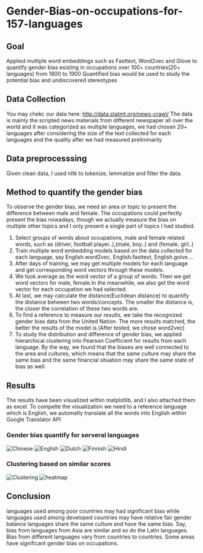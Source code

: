 # Gender-Bias-on-occupations-for-157-languages
## Goal
Applied multiple word embeddings such as Fasttext, Word2vec and Glove to quantify gender bias existing in occupations over 100+ countries(20+ languages) from 1800 to 1900
Quantified bias would be used to study the potential bias and undiscovered stereotypes
## Data Collection
You may chekc our data here: http://data.statmt.org/news-crawl/
The data is mainly the scripted news materials from different newspaper all over the world and it was categorized as multiple languages, we had chosen 20+ languages after considering the size of the text collected for each languages and the quality after we had measured preliminarily
## Data preprocesssing
Given clean data, I used nltk to tokenize, lemmatize and filter the data.
## Method to quantify the gender bias
To observe the gender bias, we need an area or topic to present the difference between male and female. The occupations could perfectly present the bias nowadays, though we actually measure the bias on multiple other topics and I only present a single part of topics I had studied.
1. Select groups of words about occupations, male and female related words, such as (driver, football player..),(male, boy..) and (female, girl..)
2. Train multiple word embedding models based on the data collected for each language, say English.word2vec, English.fasttext, English.golve....
3. After days of training, we may get multiple models for each language and get corresponding word vectors through these models.
4. We took average as the word vector of a group of words. Then we get word vectors for male, female.In the meanwhile, we also get the word vector for each occupation we had selected.
5. At last, we may calculate the distance(Euclidean distance) to quantify the distance between two words/concepts. The smaller the distance is, the closer the correlation of these two words are.
6. To find a reference to measure our results, we take the recognized gender bias data from the United Nation. The more results matched, the better the results of the model is.(After tested, we chose word2vec)
7. To study the distribution and difference of gender bias, we applied hierarchical clustering into Pearson Coefficient for results from each language. By the way, we found that the biases are well connected to the area and cultures, which means that the same culture may share the same bias and the same financial situation may share the same state of bias as well.

## Results
The results have been visualized within matplotlib, and I also attached them as excel.
To compelte the visualization we need to a reference language which is English, we automatly translate all the words into English within Google Translator API
### Gender bias quantify for serveral languages
![Chinese](https://github.com/Azure-Whale/NLP-for-quantifying-Gender-Bias-on-occupations-for-20-languages/blob/master/Results/Chinese.png)
![English](https://github.com/Azure-Whale/NLP-for-quantifying-Gender-Bias-on-occupations-for-20-languages/blob/master/Results/English.png)
![Dutch](https://github.com/Azure-Whale/NLP-for-quantifying-Gender-Bias-on-occupations-for-20-languages/blob/master/Results/Dutch.png)
![Finnish](https://github.com/Azure-Whale/NLP-for-quantifying-Gender-Bias-on-occupations-for-20-languages/blob/master/Results/Finnish.png)
![Hindi](https://github.com/Azure-Whale/NLP-for-quantifying-Gender-Bias-on-occupations-for-20-languages/blob/master/Results/Hindi.png)
### Clustering based on similar scores
![Clustering](https://github.com/Azure-Whale/NLP-for-quantifying-Gender-Bias-on-occupations-for-20-languages/blob/master/Table/hierarchical%20map_39.png)
![heatmap](https://github.com/Azure-Whale/NLP-for-quantifying-Gender-Bias-on-occupations-for-20-languages/blob/master/Table/Visualization/Revised_HeatMap.png)
## Conclusion
languages used among poor countries may had significant bias while languages used among developed countries may have relative fair gender balance
languages share the same culture and have the same bias. Say, bias from languages from Asia are similar and so do the Latin languages.
Bias from different languages vary from countries to countries. Some areas have significant gender bias on occupations.

